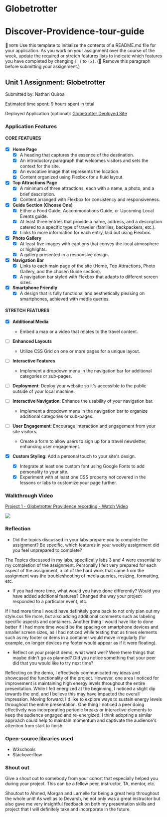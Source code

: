# Globetrotter
# Discover-Providence-tour-guide
📝 `NOTE` Use this template to initialize the contents of a README.md file for your application. As you work on your assignment over the course of the week, update the required or stretch features lists to indicate which features you have completed by changing `[ ]` to `[x]`. (🚫 Remove this paragraph before submitting your assignment.)

## Unit 1 Assignment: Globetrotter

Submitted by: Nathan Quiroa

Estimated time spent: 9 hours spent in total

Deployed Application (optional): [Globetrotter Deployed Site](ADD_LINK_HERE)

### Application Features

#### CORE FEATURES

- [x] **Home Page**
  - [x] A heading that captures the essence of the destination.
  - [x] An introductory paragraph that welcomes visitors and sets the context for the site.
  - [x] An evocative image that represents the location.
  - [x] Content organized using Flexbox for a fluid layout.

- [x] **Top Attractions Page**
  - [x] A minimum of three attractions, each with a name, a photo, and a brief description.
  - [x] Content arranged with Flexbox for consistency and responsiveness.

- [x] **Guide Section (Choose One)**
  - [x] Either a Food Guide, Accommodations Guide, or Upcoming Local Events guide.
  - [x] At least three entries that provide a name, address, and a description catered to a specific type of traveler (families, backpackers, etc.).
  - [x] Links to more information for each entry, laid out using Flexbox.

- [x] **Photo Gallery**
  - [x] At least five images with captions that convey the local atmosphere or highlights.
  - [x] A gallery presented in a responsive design.

- [x] **Navigation Bar**
  - [x] Links to each main page of the site (Home, Top Attractions, Photo Gallery, and the chosen Guide section).
  - [x] A navigation bar styled with Flexbox that adapts to different screen sizes.  

- [x] **Smartphone Friendly**
  - [x] A design that is fully functional and aesthetically pleasing on smartphones, achieved with media queries.

#### STRETCH FEATURES

- [x] **Additional Media**
  - Embed a map or a video that relates to the travel content.

- [ ] **Enhanced Layouts**
  - Utilize CSS Grid on one or more pages for a unique layout.

- [ ] **Interactive Features**
  - Implement a dropdown menu in the navigation bar for additional categories or sub-pages.

- [ ] **Deployment**: Deploy your website so it's accessible to the public outside of your local machine. 

- [ ] **Interactive Navigation**: Enhance the usability of your navigation bar.
  - Implement a dropdown menu in the navigation bar to organize additional categories or sub-pages.

- [ ] **User Engagement**: Encourage interaction and engagement from your site visitors.
  - Create a form to allow users to sign up for a travel newsletter, enhancing user engagement.

- [x] **Custom Styling**: Add a personal touch to your site's design.
  - [x] Integrate at least one custom font using Google Fonts to add personality to your site.
  - [x] Experiment with at least one CSS property not covered in the lessons or labs to customize your page further.

### Walkthrough Video

<div>
    <a href="https://www.loom.com/share/2bf98fe1b5ad4723a382333cf2e19a29">
      <p>Project 1 - Globetrotter Providence recording - Watch Video</p>
    </a>
    <a href="https://www.loom.com/share/2bf98fe1b5ad4723a382333cf2e19a29">
      <img style="max-width:300px;" src="https://cdn.loom.com/sessions/thumbnails/2bf98fe1b5ad4723a382333cf2e19a29-with-play.gif">
    </a>
  </div>

### Reflection

* Did the topics discussed in your labs prepare you to complete the assignment? Be specific, which features in your weekly assignment did you feel unprepared to complete?

The Topics discussed in my labs, specifically labs 3 and 4 were essential to my completion of the assignment. Personally I felt very prepared for each aspect of the assignment, a lot of the hard work that came from the assignment was the troubleshooting of media queries, resizing, formatting, etc.

* If you had more time, what would you have done differently? Would you have added additional features? Changed the way your project responded to a particular event, etc.
  
If I had more time I would have definitely gone back to not only plan out my style.css file more, but also adding additional comments such as labeling specific aspects and containers. Another thing I would have like to done better if I had more time would be the spacing on smartphone devices and smaller screen sizes, as I had noticed while testing that as times elements such as my footer or items in a container would move irregularly (for example, on longer devices my footer would appear as if it were floating). 

* Reflect on your project demo, what went well? Were there things that maybe didn't go as planned? Did you notice something that your peer did that you would like to try next time?

Reflecting on the demo, I effectively communicated my ideas and showcased the functionality of the project. However, one area I noticed for improvement is maintaining high energy levels throughout the entire presentation. While I felt energized at the beginning, I noticed a slight dip towards the end, and I believe this may have impacted the overall impression. Moving forward, I'd like to explore ways to sustain energy levels throughout the entire presentation. One thing I noticed a peer doing effectively was incorporating periodic breaks or interactive elements to keep the audience engaged and re-energized. I think adopting a similar approach could help to maintain momentum and captivate the audience's attention from start to finish.

### Open-source libraries used

- W3schools
- Stackoverflow

### Shout out

Give a shout out to somebody from your cohort that especially helped you during your project. This can be a fellow peer, instructor, TA, mentor, etc.

Shoutout to Ahmed, Morgan and Larnelle for being a great help throughout the whole unit! As well as to Devarsh, he not only was a great instructor but also gave me very insightful feedback on both my presentation skills and project that I will definitely take and incorporate in the future.
